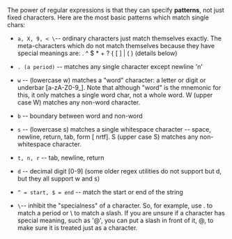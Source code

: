 The power of regular expressions is that they can specify **patterns**, not just fixed characters. Here are the most basic patterns which match single chars:

* `a, X, 9, < \`-- ordinary characters just match themselves exactly. The meta-characters which do not match themselves because they have special meanings are: . ^ $ * + ? { [ ] | ( ) (details below) 

* `. (a period)` -- matches any single character except newline 'n' 

* `w` -- (lowercase w) matches a "word" character: a letter or digit or underbar [a-zA-Z0-9_]. Note that although "word" is the mnemonic for this, it only matches a single word char, not a whole word. W (upper case W) matches any non-word character. 

* `b` -- boundary between word and non-word 

* `s` -- (lowercase s) matches a single whitespace character -- space, newline, return, tab, form [ nrtf]. S (upper case S) matches any non-whitespace character. 

* `t, n, r` -- tab, newline, return 

* `d` -- decimal digit [0-9] (some older regex utilities do not support but d, but they all support w and s) 

* `^ = start, $ = end` -- match the start or end of the string 

* `\`-- inhibit the "specialness" of a character. So, for example, use . to match a period or \ to match a slash. If you are unsure if a character has special meaning, such as '@', you can put a slash in front of it, @, to make sure it is treated just as a character. 
